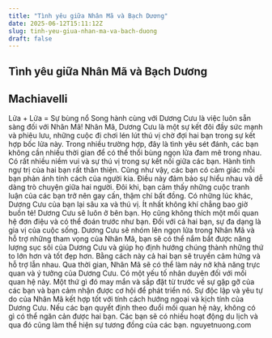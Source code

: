 ```yaml
---
title: "Tình yêu giữa Nhân Mã và Bạch Dương"
date: 2025-06-12T15:11:12Z
slug: tinh-yeu-giua-nhan-ma-va-bach-duong
draft: false
---
```


## Tình yêu giữa Nhân Mã và Bạch Dương

## Machiavelli

Lửa + Lửa = Sự bùng nổ
Song hành cùng với Dương Cưu là việc luôn sẵn sàng đối với Nhân Mã! Nhân Mã, Dương Cưu là một sự kết đôi đầy sức mạnh và phiêu lưu, những cuộc đi chơi lén lút thú vị chờ đợi hai bạn trong sự kết hợp bốc lửa này. Trong nhiều trường hợp, đây là tình yêu sét đánh, các bạn không cần nhiều thời gian để có thể thổi bùng ngọn lửa đam mê trong nhau.
Có rất nhiều niềm vui và sự thú vị trong sự kết nối giữa các bạn. Hành tinh ngự trị của hai bạn rất thân thiện. Cũng như vậy, các bạn có cảm giác mỗi bạn phản ánh tính cách của người kia. Điều này đảm bảo sự hiểu nhau và dễ dàng trò chuyện giữa hai người.
Đôi khi, bạn cảm thấy những cuộc tranh luận của các bạn trở nên gay cấn, thậm chí bất đồng. Có những lúc khác, Dương Cưu của bạn lại sâu xa và thú vị. Ít nhất không khí chẳng bao giờ buồn tẻ! Dương Cưu sẽ luôn ở bên bạn. Họ cũng không thích một mối quan hệ đơn điệu và có thể đoán trước như bạn. Đối với cả hai bạn, sự đa dạng là gia vị của cuộc sống.
Dương Cưu sẽ nhóm lên ngọn lửa trong Nhân Mã và hỗ trợ những tham vọng của Nhân Mã, bạn sẽ có thể nắm bắt được năng lượng sục sôi của Dương Cưu và giúp họ định hướng chúng thành những thứ to lớn hơn và tốt đẹp hơn. Bằng cách này cả hai bạn sẽ truyền cảm hứng và hỗ trợ lẫn nhau. Qua thời gian, Nhân Mã sẽ có thể làm nảy nở khả năng trực quan và ý tưởng của Dương Cưu.
Có một yếu tố nhân duyên đối với mối quan hệ này. Một thứ gì đó may mắn và sắp đặt từ trước về sự gặp gỡ của các bạn và bạn cảm nhận được cơ hội để phát triển nó.
Sự độc lập và yêu tự do của Nhân Mã kết hợp tốt với tính cách hướng ngoại và kịch tính của Dương Cưu. Nếu các bạn quyết định theo đuổi mối quan hệ này, không có gì có thể ngăn cản được hai bạn. Các bạn sẽ có nhiều hoạt động du lịch và qua đó cũng làm thể hiện sự tương đồng của các bạn.
nguyetnuong.com